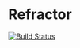 # Refractor
[![Build Status](https://app.travis-ci.com/TheBozzz34/Refractor.svg?token=rtb9PnBp8uQuganvKkgy&branch=master)](https://app.travis-ci.com/TheBozzz34/Refractor)
